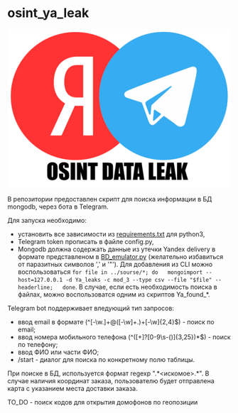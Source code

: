 # osint_ya_leak

![This is an image](https://github.com/RIGBY-RUT/osint_ya_leak/blob/adc9ce64757f4f15f316cd4c71381f9442ce6f0f/%D0%91%D0%B5%D0%B7%20%D0%B8%D0%BC%D0%B5%D0%BD%D0%B8.png)

В репозитории предоставлен скрипт для поиска информации в БД mongodb, через бота в Telegram.

Для запуска необходимо:
* установить все зависимости из [requirements.txt](https://github.com/RIGBY-RUT/osint_ya_leak/blob/4c67b3bd8ce173902ae7da03573371af692ab7ef/requirements.txt) для python3, 
* Telegram token прописать в файле config.py,
* Mongodb должна содержать данные из утечки Yandex delivery в формате представленом в [BD_emulator.py](https://github.com/RIGBY-RUT/osint_ya_leak/blob/e9aa059a6c4f599439b67e999aeed830a16311ce/BD_emulator.py) (желательно избавиться от паразитных символов ',' и '"'). Для добавления из CLI можно воспользоваться ```for file in ../sourse/*; do   mongoimport --host=127.0.0.1 -d Ya_leaks -c mod_3 --type csv --file "$file" --headerline;   done```. В случае, если есть необходимость поиска в файлах, можно воспользоватся одним из скриптов Ya_found_*.

Telegram bot поддерживает вледующий тип запросов:
* ввод email в формате (^[-\w\.]+@([-\w]+\.)+[-\w]{2,4}$) - поиск по email;
* ввод номера мобильного телефона (^([+]?[0-9\s-\(\)]{3,25})*$) - поиск по телефону;
* ввод ФИО или части ФИО;
* /start - диалог для поиска по конкретному полю таблицы.

При поиске в БД, используется формат regexp ".\*<искомое>.\*".
В случае наличия координат заказа, пользователю будет отправлена карта с указанием места доставки заказа.




TO_DO - поиск кодов для открытия домофонов по геопозиции
